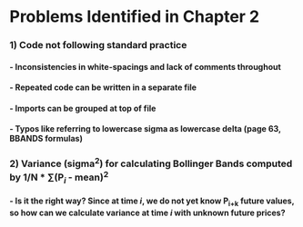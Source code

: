 # Problems Identified in Chapter 2

### 1) Code not following standard practice
####   - Inconsistencies in white-spacings and lack of comments throughout
####   - Repeated code can be written in a separate file
####   - Imports can be grouped at top of file
####   - Typos like referring to lowercase sigma as lowercase delta (page 63, BBANDS formulas)

### 2) Variance (sigma<sup>2</sup>) for calculating Bollinger Bands computed by 1/N * ∑(P<sub>*i*</sub> - mean)<sup>2</sup>
####   - Is it the right way? Since at time *i*, we do not yet know P<sub>i+k</sub> future values, so how can we calculate variance at time *i* with unknown future prices?